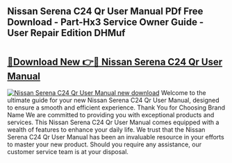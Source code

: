 ## Nissan Serena C24 Qr User Manual PDf Free Download - Part-Hx3 Service Owner Guide - User Repair Edition DHMuf

# <h2><a href="http://bc63574.oget.top/?id=Nissan+Serena+C24+Qr+User+Manual">🔗Download New 👉🔴 Nissan Serena C24 Qr User Manual</a></h2>

[![Nissan Serena C24 Qr User Manual new download](https://i.imgur.com/5g1atiW.png)](http://bc63574.oget.top/?id=Nissan+Serena+C24+Qr+User+Manual)
Welcome to the ultimate guide for your new Nissan Serena C24 Qr User Manual, designed to ensure a smooth and efficient experience. Thank You for Choosing Brand Name We are committed to providing you with exceptional products and services. This Nissan Serena C24 Qr User Manual comes equipped with a wealth of features to enhance your daily life. We trust that the Nissan Serena C24 Qr User Manual has been an invaluable resource in your efforts to master your new product. Should you require any assistance, our customer service team is at your disposal.
